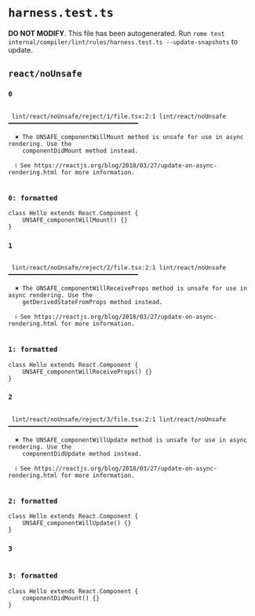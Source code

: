# `harness.test.ts`

**DO NOT MODIFY**. This file has been autogenerated. Run `rome test internal/compiler/lint/rules/harness.test.ts --update-snapshots` to update.

## `react/noUnsafe`

### `0`

```

 lint/react/noUnsafe/reject/1/file.tsx:2:1 lint/react/noUnsafe ━━━━━━━━━━━━━━━━━━━━━━━━━━━━━━━━━━━━━

  ✖ The UNSAFE_componentWillMount method is unsafe for use in async rendering. Use the
    componentDidMount method instead.

  ℹ See https://reactjs.org/blog/2018/03/27/update-on-async-rendering.html for more information.


```

### `0: formatted`

```tsx
class Hello extends React.Component {
	UNSAFE_componentWillMount() {}
}

```

### `1`

```

 lint/react/noUnsafe/reject/2/file.tsx:2:1 lint/react/noUnsafe ━━━━━━━━━━━━━━━━━━━━━━━━━━━━━━━━━━━━━

  ✖ The UNSAFE_componentWillReceiveProps method is unsafe for use in async rendering. Use the
    getDerivedStateFromProps method instead.

  ℹ See https://reactjs.org/blog/2018/03/27/update-on-async-rendering.html for more information.


```

### `1: formatted`

```tsx
class Hello extends React.Component {
	UNSAFE_componentWillReceiveProps() {}
}

```

### `2`

```

 lint/react/noUnsafe/reject/3/file.tsx:2:1 lint/react/noUnsafe ━━━━━━━━━━━━━━━━━━━━━━━━━━━━━━━━━━━━━

  ✖ The UNSAFE_componentWillUpdate method is unsafe for use in async rendering. Use the
    componentDidUpdate method instead.

  ℹ See https://reactjs.org/blog/2018/03/27/update-on-async-rendering.html for more information.


```

### `2: formatted`

```tsx
class Hello extends React.Component {
	UNSAFE_componentWillUpdate() {}
}

```

### `3`

```

```

### `3: formatted`

```tsx
class Hello extends React.Component {
	componentDidMount() {}
}

```
